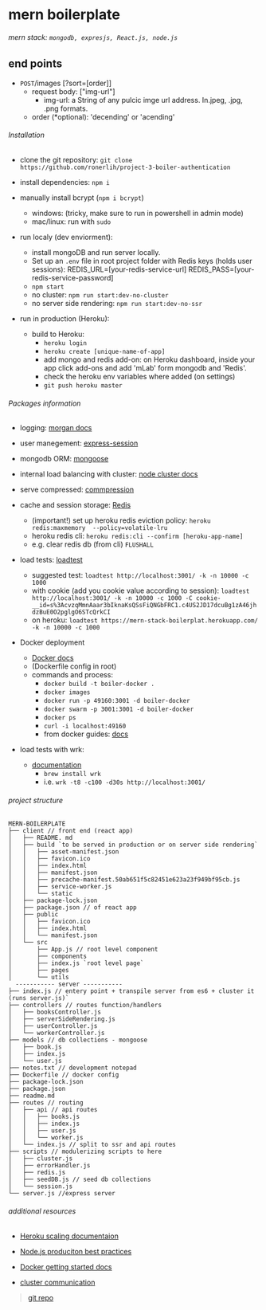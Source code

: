 

# mern boilerplate

###### mern stack: ` mongodb, expresjs, React.js, node.js `

## end points
* `POST`/images  [?sort=[order]]
  * request body: ["img-url"] 
    * img-url: a String of any pulcic imge url address. 
    In.jpeg, .jpg, .png formats.
  * order (*optional): 'decending' or 'acending'

###### Installation

- clone the git repository:
`git clone https://github.com/ronerlih/project-3-boiler-authentication`

- install dependencies: ```npm i```

- manually install bcrypt (`npm i bcrypt`)
  - windows: (tricky, make sure to run in powershell in admin mode)
  - mac/linux: run with `sudo`

- run localy (dev enviorment): 
  - install mongoDB and run server locally.
  - Set up an ```.env``` file in root project folder with Redis keys (holds user sessions):
  REDIS_URL=[your-redis-service-url]
REDIS_PASS=[your-redis-service-password]
  - ```npm start```
  - no cluster: ```npm run start:dev-no-cluster```
  - no server side rendering: ```npm run start:dev-no-ssr```
- run in production (Heroku):
  
  - build to Heroku:
    - ```heroku login```
    - ```heroku create [unique-name-of-app]```
    - add mongo and redis add-on: on Heroku dashboard, inside your app click add-ons and add 'mLab' form mongodb and 'Redis'.
    - check the heroku env variables where added (on settings)
    - ```git push heroku master```


###### Packages information
- logging: [morgan docs](https://www.npmjs.com/package/morgan)

- user manegement: [express-session](link)

- mongodb ORM: [mongoose](link)
- internal load balancing with cluster: [node cluster docs](https://nodejs.org/api/cluster.html)

- serve compressed: [commpression](link)

- cache and session storage: [Redis](link)
  - (important!) set up heroku redis eviction policy: `heroku redis:maxmemory  --policy=volatile-lru`
  - heroku redis cli: `heroku redis:cli --confirm [heroku-app-name]`
  - e.g. clear redis db (from cli) `FLUSHALL`

- load tests: [loadtest](https://www.npmjs.com/package/loadtest)
  - suggested test: `loadtest http://localhost:3001/ -k -n 10000 -c 1000`
  - with cookie (add you cookie value according to session): `loadtest http://localhost:3001/ -k -n 10000 -c 1000 -C cookie-__id=s%3AcvzqMmnAaar3bIknaKsQSsFiQNGbFRC1.c4US2JD17dcuBg1zA46jhdzBuE0O2pglgO6STcQrkCI` 
  - on heroku: `loadtest https://mern-stack-boilerplat.herokuapp.com/ -k -n 10000 -c 1000`

- Docker deployment
  - [Docker docs](https://docs.docker.com/)
  - (Dockerfile config in root)
  - commands and process:
    - `docker build -t boiler-docker .`
    - `docker images`
    - `docker run -p 49160:3001 -d boiler-docker`
    - `docker swarm -p 3001:3001 -d boiler-docker`
    - `docker ps`
    - `curl -i localhost:49160`
    - from docker guides: [docs](https://nodejs.org/de/docs/guides/nodejs-docker-webapp/)
  
- load tests with wrk:
  - [documentation](https://github.com/wg/wrk)
    - `brew install wrk`
    - i.e. `wrk -t8 -c100 -d30s http://localhost:3001/` 

###### project structure
```
MERN-BOILERPLATE
├── client // front end (react app)
│   ├── README. md
│   ├── build `to be served in production or on server side rendering`
│   │   ├── asset-manifest.json
│   │   ├── favicon.ico
│   │   ├── index.html
│   │   ├── manifest.json
│   │   ├── precache-manifest.50ab651f5c82451e623a23f949bf95cb.js
│   │   ├── service-worker.js
│   │   └── static
│   ├── package-lock.json
│   ├── package.json // of react app
│   ├── public
│   │   ├── favicon.ico
│   │   ├── index.html
│   │   └── manifest.json
│   └── src
│       ├── App.js // root level component
│       ├── components
│       ├── index.js `root level page`
│       ├── pages
│       └── utils
  ----------- server -----------
├── index.js // entery point + transpile server from es6 + cluster it (runs server.js)`
├── controllers // routes function/handlers
│   ├── booksController.js
│   ├── serverSideRendering.js
│   ├── userController.js
│   └── workerController.js
├── models // db collections - mongoose
│   ├── book.js
│   ├── index.js
│   └── user.js
├── notes.txt // development notepad
├── Dockerfile // docker config
├── package-lock.json
├── package.json
├── readme.md
├── routes // routing
│   ├── api // api routes 
│   │   ├── books.js
│   │   ├── index.js
│   │   ├── user.js
│   │   └── worker.js
│   └── index.js // split to ssr and api routes
├── scripts // modulerizing scripts to here
│   ├── cluster.js
│   ├── errorHandler.js
│   ├── redis.js
│   ├── seedDB.js // seed db collections
│   └── session.js
└── server.js //express server 
```

###### additional resources
- [Heroku scaling documentaion](
https://devcenter.heroku.com/articles/scaling)
- [Node.js produciton best practices](https://www.cognitiveclouds.com/insights/top-node-js-production-best-practices)

- [Docker getting started docs](https://docs.docker.com/get-started/)

- [cluster communication](https://medium.com/js-imaginea/clustering-inter-process-communication-ipc-in-node-js-748f981214e9)


> [git repo](https://github.com/ronerlih/mern-boilerplate)

